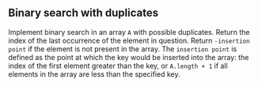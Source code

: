 ## Binary search with duplicates

Implement binary search in an array `A` with possible duplicates. Return the index of the last occurrence of the element in question. Return `-insertion point` if the element is not present in the array. The `insertion point` is defined as the point at which the key would be inserted into the array: the index of the first element greater than the key, or `A.length + 1` if all elements in the array are less than the specified key.